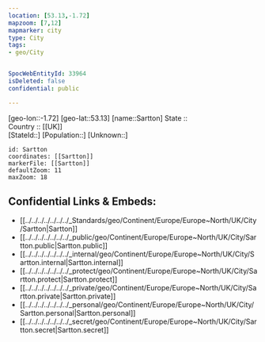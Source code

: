 ```yaml
---
location: [53.13,-1.72] 
mapzoom: [7,12] 
mapmarker: city 
type: City
tags:
- geo/City


SpocWebEntityId: 33964
isDeleted: false
confidential: public

---
```

[geo-lon::-1.72] 
[geo-lat::53.13] 
[name::Sartton] 
State ::  
Country :: [[UK]]  
[StateId::] 
[Population::] 
[Unknown::] 


```leaflet
id: Sartton
coordinates: [[Sartton]] 
markerFile: [[Sartton]] 
defaultZoom: 11 
maxZoom: 18
```


## Confidential Links & Embeds: 
- [[../../../../../../../_Standards/geo/Continent/Europe/Europe~North/UK/City/Sartton|Sartton]] 
- [[../../../../../../../_public/geo/Continent/Europe/Europe~North/UK/City/Sartton.public|Sartton.public]] 
- [[../../../../../../../_internal/geo/Continent/Europe/Europe~North/UK/City/Sartton.internal|Sartton.internal]] 
- [[../../../../../../../_protect/geo/Continent/Europe/Europe~North/UK/City/Sartton.protect|Sartton.protect]] 
- [[../../../../../../../_private/geo/Continent/Europe/Europe~North/UK/City/Sartton.private|Sartton.private]] 
- [[../../../../../../../_personal/geo/Continent/Europe/Europe~North/UK/City/Sartton.personal|Sartton.personal]] 
- [[../../../../../../../_secret/geo/Continent/Europe/Europe~North/UK/City/Sartton.secret|Sartton.secret]] 

